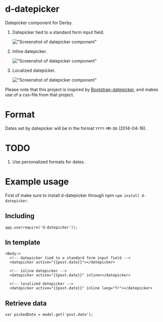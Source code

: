 d-datepicker
=====

Datepicker component for Derby.

1. Datepicker tied to a standard form input field.

    !["Screenshot of datepicker component"](https://raw.githubusercontent.com/icaliman/d-datepicker/gh-pages/images/datepicker-month.png "Datepicker screenshot")

2. Inline datepicker.

    !["Screenshot of datepicker component"](https://raw.githubusercontent.com/icaliman/d-datepicker/gh-pages/images/datepicker-inline.png "Datepicker screenshot")

3. Localized datepicker.

    !["Screenshot of datepicker component"](https://raw.githubusercontent.com/icaliman/d-datepicker/gh-pages/images/datepicker-fr.png "Datepicker screenshot")

Please note that this project is inspired by [Bootstrap-datepicker](https://github.com/eternicode/bootstrap-datepicker), and makes use of a css-file from that project.

Format
=====
Dates set by datepicker will be in the format `YYYY-MM-DD` (2014-04-16).

TODO
=====

1. Use personalized formats for dates.


Example usage
=====

First of make sure to install d-datepicker through npm `npm install d-datepicker`.


Including
--------
    
    app.use(require('d-datepicker'));
        
In template
-------
   
    <Body:>
      <!-- datepicker tied to a standard form input field -->
      <datepicker active="{{post.date}}"></datepicker>

      <!-- inline datepicker -->
      <datepicker active="{{post.date}}" inline></datepicker>

      <!-- localized datepicker -->
      <datepicker active="{{post.date}}" inline lang="fr"></datepicker>
      
Retrieve data
--------

    var pickedDate = model.get('post.date');
